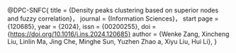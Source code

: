 @DPC-SNFC{
title = {Density peaks clustering based on superior nodes and fuzzy correlation}，
journal = {Information Sciences}，
start page = {120685},
year = {2024},
issn = {00200255},
doi = {https://doi.org/10.1016/j.ins.2024.120685}
author = {Wenke Zang, Xincheng Liu, Linlin Ma, Jing Che, Minghe Sun, Yuzhen Zhao a, Xiyu Liu, Hui Li},
}